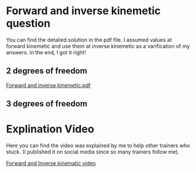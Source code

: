 # Forward and inverse kinemetic question
You can find the detalied solution in the pdf file. I assumed values at forward kinemetic and use them at inverse kinemetic as a varification of my answers. in the end, I got it right! <br>

## 2 degrees of freedom
[Forward and inverse kinemetic.pdf](https://github.com/user-attachments/files/16242084/Forward.and.inverse.kinemetic.pdf)

## 3 degrees of freedom

# Explination Video
Here you can find the video was explained by me to help other trainers who stuck. (I published it on social media since so many trainers follow me).<br>

[Forward and Inverse kinematic video](https://drive.google.com/drive/folders/1-gKlyP4Sd-P9X_kqzrHki4cE76JCwT_c?usp=sharing)
